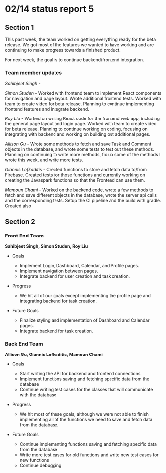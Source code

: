# 02/14 status report 5

## Section 1
This past week, the team worked on getting everything ready for the beta release. We got most of the features we wanted to have working and are continuing to make progress towards a finished product.

For next week, the goal is to continue backend/frontend integration. 

### Team member updates
*Sahibjeet Singh* -    

*Simon Studen* - Worked with frontend team to implement React components for navigation and page layout. Wrote additional frontend tests. Worked with team to create video for beta release. Planning to continue implementing frontend features and integrate backend.

*Roy Liu* -  Worked on writing React code for the frontend web app, including the general page layout and login page. Worked with team to create video for beta release. Planning to continue working on coding, focusing on integrating with backend and working on building out additional pages.

*Allison Gu* - Wrote some methods to fetch and save Task and Comment objects in the database, and wrote some tests to test out these methods. Planning on continuing to write more methods, fix up some of the methods I wrote this week, and write more tests.

*Giannis Lefkaditis* - Created functions to store and fetch data to/from Firebase. Created tests for those functions and currently working on creating the Javaspark functions so that the Frontend can use them.

*Mamoun Chami* - Worked on the backend code, wrote a few methods to fetch and save different objects in the database, wrote the server api calls and the corresponding tests. Setup the CI pipeline and the build with gradle. Created also 


## Section 2

### Front End Team
**Sahibjeet Singh, Simon Studen, Roy Liu**
* Goals
    - Implement Login, Dashboard, Calendar, and Profile pages.
    - Implement navigation between pages.
    - Integrate backend for user creation and task creation.
* Progress
    - We hit all of our goals except implementing the profile page and integrating backend for task creation.

* Future Goals
    - Finalize styling and implementation of Dashboard and Calendar pages.
    - Integrate backend for task creation.
 
### Back End Team
**Allison Gu, Giannis Lefkaditis, Mamoun Chami**

* Goals   
    - Start writing the API for backend and frontend connections
    - Implement functions saving and fetching specific data from the database
    - Continue writing test cases for the classes that will communicate with the database

* Progress   
    - We hit most of these goals, although we were not able to finish implementing all of the functions we need to save and fetch data from the database.

* Future Goals   
    - Continue implementing functions saving and fetching specific data from the database
    - Write more test cases for old functions and write new test cases for new functions
    - Continue debugging

